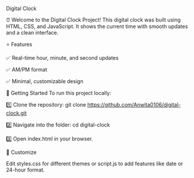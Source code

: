 Digital Clock

⏰ Welcome to the Digital Clock Project!
This digital clock was built using HTML, CSS, and JavaScript. It shows the current time with smooth updates and a clean interface.

⭐ Features

✅ Real-time hour, minute, and second updates

✅ AM/PM format

✅ Minimal, customizable design





🚀 Getting Started
To run this project locally:

1️⃣ Clone the repository:
git clone https://github.com/Anwita0106/digital-clock.git


2️⃣ Navigate into the folder:
cd digital-clock


3️⃣ Open index.html in your browser.




🎨 Customize

Edit styles.css for different themes or script.js to add features like date or 24-hour format.

